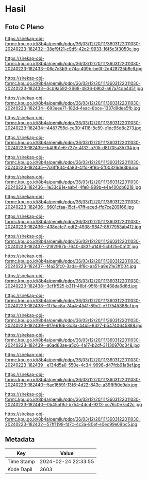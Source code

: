 # Hasil

## Foto C Plano

https://sirekap-obj-formc.kpu.go.id/8b4a/pemilu/pdpr/36/03/12/20/11/3603122011030-20240223-182432--38ef9f21-c9d5-42c2-9933-16f5c3f3050c.jpg

https://sirekap-obj-formc.kpu.go.id/8b4a/pemilu/pdpr/36/03/12/20/11/3603122011030-20240223-182433--06c7c3b9-c74a-409b-be0f-2d428725b8c6.jpg

https://sirekap-obj-formc.kpu.go.id/8b4a/pemilu/pdpr/36/03/12/20/11/3603122011030-20240223-182433--3cb9a592-2668-4836-b9b2-a67a74da4d51.jpg

https://sirekap-obj-formc.kpu.go.id/8b4a/pemilu/pdpr/36/03/12/20/11/3603122011030-20240223-182434--693eee71-182d-4eac-8bce-1337d9dee5fb.jpg

https://sirekap-obj-formc.kpu.go.id/8b4a/pemilu/pdpr/36/03/12/20/11/3603122011030-20240223-182434--4487758d-ce30-4118-8e59-e1dc95d8c273.jpg

https://sirekap-obj-formc.kpu.go.id/8b4a/pemilu/pdpr/36/03/12/20/11/3603122011030-20240223-182435--b4f9b1e6-727e-4f32-a705-d8f705a35734.jpg

https://sirekap-obj-formc.kpu.go.id/8b4a/pemilu/pdpr/36/03/12/20/11/3603122011030-20240223-182435--7c6ff834-4a83-41fd-9f9b-5f00326de3b6.jpg

https://sirekap-obj-formc.kpu.go.id/8b4a/pemilu/pdpr/36/03/12/20/11/3603122011030-20240223-182436--1e33c91e-aab4-4fe8-989b-e4a400cb6218.jpg

https://sirekap-obj-formc.kpu.go.id/8b4a/pemilu/pdpr/36/03/12/20/11/3603122011030-20240223-182436--9601cfaa-15cf-47ff-aced-ffd7ce209166.jpg

https://sirekap-obj-formc.kpu.go.id/8b4a/pemilu/pdpr/36/03/12/20/11/3603122011030-20240223-182436--438ecfc7-cdf2-4938-9847-8577953ab412.jpg

https://sirekap-obj-formc.kpu.go.id/8b4a/pemilu/pdpr/36/03/12/20/11/3603122011030-20240223-182437--2192967b-7640-483f-a148-5cbf25e0a10f.jpg

https://sirekap-obj-formc.kpu.go.id/8b4a/pemilu/pdpr/36/03/12/20/11/3603122011030-20240223-182437--f4a25fc0-3ada-4f8c-aa51-a8e21e3ff004.jpg

https://sirekap-obj-formc.kpu.go.id/8b4a/pemilu/pdpr/36/03/12/20/11/3603122011030-20240223-182438--3cf1f525-b311-46bf-95f8-618468da6d6d.jpg

https://sirekap-obj-formc.kpu.go.id/8b4a/pemilu/pdpr/36/03/12/20/11/3603122011030-20240223-182438--1175ac8a-74a4-4541-89c2-e7f7545388cf.jpg

https://sirekap-obj-formc.kpu.go.id/8b4a/pemilu/pdpr/36/03/12/20/11/3603122011030-20240223-182439--9f7e616b-3c3a-44b5-8327-b54740645888.jpg

https://sirekap-obj-formc.kpu.go.id/8b4a/pemilu/pdpr/36/03/12/20/11/3603122011030-20240223-182439--a6ad83ae-a5c6-4a17-b2df-31130970c348.jpg

https://sirekap-obj-formc.kpu.go.id/8b4a/pemilu/pdpr/36/03/12/20/11/3603122011030-20240223-182439--e134d5a0-550e-4c34-9998-d47fcb91a8ef.jpg

https://sirekap-obj-formc.kpu.go.id/8b4a/pemilu/pdpr/36/03/12/20/11/3603122011030-20240223-182440--5ac16591-13f6-4d22-843c-a39fff50c9ab.jpg

https://sirekap-obj-formc.kpu.go.id/8b4a/pemilu/pdpr/36/03/12/20/11/3603122011030-20240223-182440--0b45af9d-b754-4dc4-92f3-cc76c0e7a42c.jpg

https://sirekap-obj-formc.kpu.go.id/8b4a/pemilu/pdpr/36/03/12/20/11/3603122011030-20240223-182432--57ff1199-fd7c-4c3a-80ef-e0ec99e09bc5.jpg


## Metadata

| Key        | Value               |
| ---------- | ------------------- |
| Time Stamp | 2024-02-24 22:33:55 |
| Kode Dapil | 3603                |



